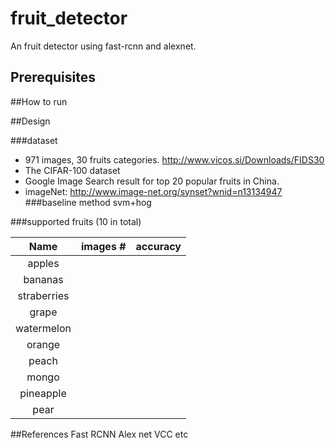 # fruit_detector
An fruit detector using fast-rcnn and alexnet.

## Prerequisites

##How to run

##Design

###dataset
* 971 images, 30 fruits categories. http://www.vicos.si/Downloads/FIDS30
* The CIFAR-100 dataset
* Google Image Search result for top 20 popular fruits in China.
* imageNet: http://www.image-net.org/synset?wnid=n13134947
###baseline method
svm+hog

###supported fruits
(10 in total)

| Name | images # | accuracy |
| :-----:| :---------:| :----------:|
| apples | |
| bananas | |
| straberries | |
| grape | |
| watermelon | |
| orange | |
| peach | |
| mongo | |
| pineapple | |
| pear | |

##References
Fast RCNN
Alex net
VCC
etc
